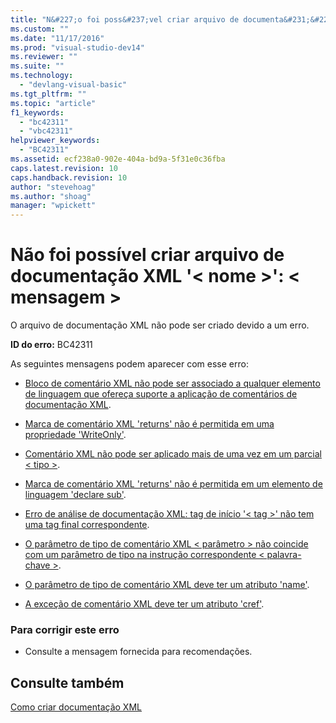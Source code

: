 ```yaml
---
title: "N&#227;o foi poss&#237;vel criar arquivo de documenta&#231;&#227;o XML &#39;&lt; nome &gt;&#39;: &lt; mensagem &gt; | Microsoft Docs"
ms.custom: ""
ms.date: "11/17/2016"
ms.prod: "visual-studio-dev14"
ms.reviewer: ""
ms.suite: ""
ms.technology: 
  - "devlang-visual-basic"
ms.tgt_pltfrm: ""
ms.topic: "article"
f1_keywords: 
  - "bc42311"
  - "vbc42311"
helpviewer_keywords: 
  - "BC42311"
ms.assetid: ecf238a0-902e-404a-bd9a-5f31e0c36fba
caps.latest.revision: 10
caps.handback.revision: 10
author: "stevehoag"
ms.author: "shoag"
manager: "wpickett"
---
```

# N&#227;o foi poss&#237;vel criar arquivo de documenta&#231;&#227;o XML &#39;&lt; nome &gt;&#39;: &lt; mensagem &gt;
O arquivo de documentação XML não pode ser criado devido a um erro.  
  
 **ID do erro:** BC42311  
  
 As seguintes mensagens podem aparecer com esse erro:  
  
-   [Bloco de comentário XML não pode ser associado a qualquer elemento de linguagem que ofereça suporte a aplicação de comentários de documentação XML](../misc/xml-comment-block-cannot-be-associated-with-any-language-element-that-supports-the-application-of-xml-documentation-comments.md).  
  
-   [Marca de comentário XML 'returns' não é permitida em uma propriedade 'WriteOnly'](../misc/xml-comment-tag-returns-is-not-permitted-on-a-writeonly-property.md).  
  
-   [Comentário XML não pode ser aplicado mais de uma vez em um parcial \< tipo \>](../Topic/XML%20comment%20cannot%20be%20applied%20more%20than%20once%20on%20a%20partial%20%3Ctype%3E.md).  
  
-   [Marca de comentário XML 'returns' não é permitida em um elemento de linguagem 'declare sub'](../misc/xml-comment-tag-returns-is-not-permitted-on-a-declare-sub-language-element.md).  
  
-   [Erro de análise de documentação XML: tag de início '\< tag \>' não tem uma tag final correspondente](../Topic/XML%20documentation%20parse%20error:%20Start%20tag%20'%3Ctag%3E'%20doesn't%20have%20a%20matching%20end%20tag.md).  
  
-   [O parâmetro de tipo de comentário XML \< parâmetro \> não coincide com um parâmetro de tipo na instrução correspondente \< palavra\-chave \>](../misc/xml-comment-type-parameter-parameter-does-not-match-a-type-parameter-on-the-corresponding-keyword-statement.md).  
  
-   [O parâmetro de tipo de comentário XML deve ter um atributo 'name'](../misc/xml-comment-type-parameter-must-have-a-name-attribute.md).  
  
-   [A exceção de comentário XML deve ter um atributo 'cref'](/dotnet/visual-basic/language-reference/error-messages/xml-comment-exception-must-have-a-cref-attribute).  
  
### Para corrigir este erro  
  
-   Consulte a mensagem fornecida para recomendações.  
  
## Consulte também  
 [Como criar documentação XML](../Topic/How%20to:%20Create%20XML%20Documentation%20in%20Visual%20Basic.md)